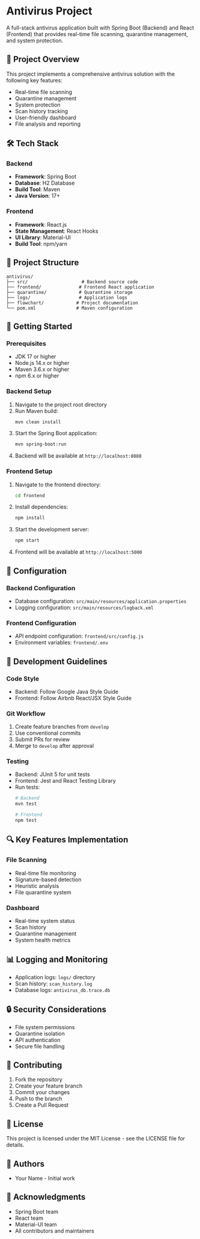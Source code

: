 # Antivirus Project

A full-stack antivirus application built with Spring Boot (Backend) and React (Frontend) that provides real-time file scanning, quarantine management, and system protection.

## 🚀 Project Overview

This project implements a comprehensive antivirus solution with the following key features:
- Real-time file scanning
- Quarantine management
- System protection
- Scan history tracking
- User-friendly dashboard
- File analysis and reporting

## 🛠️ Tech Stack

### Backend
- **Framework**: Spring Boot
- **Database**: H2 Database
- **Build Tool**: Maven
- **Java Version**: 17+

### Frontend
- **Framework**: React.js
- **State Management**: React Hooks
- **UI Library**: Material-UI
- **Build Tool**: npm/yarn

## 📁 Project Structure

```
antivirus/
├── src/                    # Backend source code
├── frontend/              # Frontend React application
├── quarantine/            # Quarantine storage
├── logs/                  # Application logs
├── flowchart/            # Project documentation
└── pom.xml               # Maven configuration
```

## 🚀 Getting Started

### Prerequisites
- JDK 17 or higher
- Node.js 14.x or higher
- Maven 3.6.x or higher
- npm 6.x or higher

### Backend Setup
1. Navigate to the project root directory
2. Run Maven build:
   ```bash
   mvn clean install
   ```
3. Start the Spring Boot application:
   ```bash
   mvn spring-boot:run
   ```
4. Backend will be available at `http://localhost:8080`

### Frontend Setup
1. Navigate to the frontend directory:
   ```bash
   cd frontend
   ```
2. Install dependencies:
   ```bash
   npm install
   ```
3. Start the development server:
   ```bash
   npm start
   ```
4. Frontend will be available at `http://localhost:5000`

## 🔧 Configuration

### Backend Configuration
- Database configuration: `src/main/resources/application.properties`
- Logging configuration: `src/main/resources/logback.xml`

### Frontend Configuration
- API endpoint configuration: `frontend/src/config.js`
- Environment variables: `frontend/.env`

## 📝 Development Guidelines

### Code Style
- Backend: Follow Google Java Style Guide
- Frontend: Follow Airbnb React/JSX Style Guide

### Git Workflow
1. Create feature branches from `develop`
2. Use conventional commits
3. Submit PRs for review
4. Merge to `develop` after approval

### Testing
- Backend: JUnit 5 for unit tests
- Frontend: Jest and React Testing Library
- Run tests:
  ```bash
  # Backend
  mvn test
  
  # Frontend
  npm test
  ```

## 🔍 Key Features Implementation

### File Scanning
- Real-time file monitoring
- Signature-based detection
- Heuristic analysis
- File quarantine system

### Dashboard
- Real-time system status
- Scan history
- Quarantine management
- System health metrics

## 📊 Logging and Monitoring

- Application logs: `logs/` directory
- Scan history: `scan_history.log`
- Database logs: `antivirus_db.trace.db`

## 🔒 Security Considerations

- File system permissions
- Quarantine isolation
- API authentication
- Secure file handling

## 🤝 Contributing

1. Fork the repository
2. Create your feature branch
3. Commit your changes
4. Push to the branch
5. Create a Pull Request

## 📄 License

This project is licensed under the MIT License - see the LICENSE file for details.

## 👥 Authors

- Your Name - Initial work

## 🙏 Acknowledgments

- Spring Boot team
- React team
- Material-UI team
- All contributors and maintainers 
